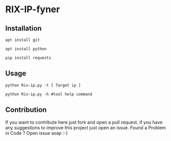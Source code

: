 # RIX-IP-fyner

## Installation
```
apt install git
```
```
apt install python
```
```
pip install requests
```			
## Usage
```
python Rix-ip.py -t [ Target ip ]
```
```
python Rix-ip.py -h #tool help command
```

## Contribution

If you want to contribute here 
just fork and open a pull request. 
if you have any suggestions to improve this project 
just open an issue.
Found a Problem in Code ?
Open issue asap :-)
